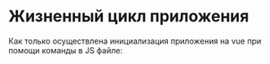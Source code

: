 # Жизненный цикл приложения

Как только осуществлена инициализация приложения на vue при помощи команды в JS файле:


